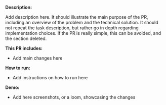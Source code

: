 **Description:**

Add description here. It should illustrate the main purpose of the PR, including an overview of the problem and the technical solution. It should not repeat the task description, but rather go in depth regarding implementation choices. If the PR is really simple, this can be avoided, and the section deleted.

**This PR includes:**

- Add main changes here

**How to run:**

- Add instructions on how to run here

**Demo:**

- Add here screenshots, or a loom, showcasing the changes